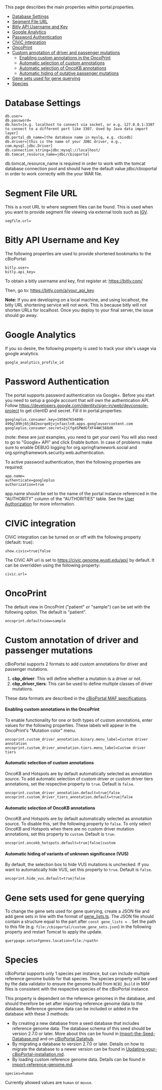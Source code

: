 This page describes the main properties within portal.properties.

- [Database Settings](#database-settings)
- [Segment File URL](#segment-file-url)
- [Bitly API Username and Key](#bitly-api-username-and-key)
- [Google Analytics](#google-analytics)
- [Password Authentication](#password-authentication)
- [CIViC integration](#civic-integration)
- [OncoPrint](#oncoprint)
- [Custom annotation of driver and passenger mutations](#custom-annotation-of-driver-and-passenger-mutations)
	- [Enabling custom annotations in the OncoPrint](#enabling-custom-annotations-in-the-oncoprint)
	- [Automatic selection of custom annotations](#automatic-selection-of-custom-annotations)
	- [Automatic selection of OncoKB annotations](#automatic-selection-of-oncokb-annotations)
	- [Automatic hiding of putative passenger mutations](#automatic-hiding-of-putative-passenger-mutations)
- [Gene sets used for gene querying](#gene-sets-used-for-gene-querying)
- [Species](#species)

# Database Settings

```
db.user=
db.password=
db.host=[e.g. localhost to connect via socket, or e.g. 127.0.0.1:3307 to connect to a different port like 3307. Used by Java data import layer]
db.portal_db_name=[the database name in myslq, e.g. cbiodb]
db.driver=[this is the name of your JDBC driver, e.g., com.mysql.jdbc.Driver]
db.connection_string=jdbc:mysql://localhost/
db.tomcat_resource_name=jdbc/cbioportal
```
db.tomcat_resource_name is required in order to work with the tomcat database connection pool and should have the default value jdbc/cbioportal in order to work correctly with the your WAR file.

# Segment File URL

This is a root URL to where segment files can be found.  This is used when you want to provide segment file viewing via external tools such as [IGV](http://www.broadinstitute.org/igv/).

```
segfile.url=
```

# Bitly API Username and Key

The following properties are used to provide shortened bookmarks to the cBioPortal:

```
bitly.user=
bitly.api_key=
```

To obtain a bitly username and key, first register at:  https://bitly.com/

Then, go to:  https://bitly.com/a/your_api_key

**Note:**  If you are developing on a local machine, and using localhost, the bitly URL shortening service will not work.  This is because bitly will not shorten URLs for localhost.  Once you deploy to your final server, the issue should go away.

# Google Analytics

If you so desire, the following property is used to track your site's usage via google analytics.
```
google_analytics_profile_id
```

# Password Authentication

The portal supports password authentication via Google+. Before you start you need to setup a google account that will own the authentication API. Follow https://developers.google.com/identity/sign-in/web/devconsole-project to get clientID and secret. Fill it in portal.properties:
```
googleplus.consumer.key=195047654890-499gl89hj65j8d2eorqe0jvjnfaxcln0.apps.googleusercontent.com 
googleplus.consumer.secret=2jCfg4SPWdGfXF44WC588dK
```
(note: these are just examples, you need to get your own) You will also need to go to "Google+ API" and click Enable button. In case of problems make sure to enable DEBUG logging for org.springframework.social and org.springframework.security.web.authentication.


To active password authentication, then the following properties are required:
```
app.name=
authenticate=googleplus
authorization=true
```
app.name should be set to the name of the portal instance referenced in the "AUTHORITY" column of the "AUTHORITIES" table.  See the [User Authorization](User-Authorization.md) for more information.

# CIViC integration

CIViC integration can be turned on or off with the following property (default: true):
```
show.civic=true|false
```
The CIViC API url is set to https://civic.genome.wustl.edu/api/ by default. It can be overridden using the following property:
```
civic.url=
```

# OncoPrint

The default view in OncoPrint ("patient" or "sample") can be set with the following option. The default is "patient".
```
oncoprint.defaultview=sample
```

# Custom annotation of driver and passenger mutations
cBioPortal supports 2 formats to add custom annotations for driver and passenger mutations. 
1. **cbp_driver**: This will define whether a mutation is a driver or not.
2. **cbp_driver_tiers**: This can be used to define multiple classes of driver mutations. 

These data formats are described in the [cBioPortal MAF specifications](File-Formats.md#extending-the-maf-format). 

#### Enabling custom annotations in the OncoPrint
To enable functionality for one or both types of custom annotations, enter values for the following properties. These labels will appear in the OncoPrint's "Mutation color" menu.
```
oncoprint.custom_driver_annotation.binary.menu_label=Custom driver annotation
oncoprint.custom_driver_annotation.tiers.menu_label=Custom driver tiers
```

#### Automatic selection of custom annotations
OncoKB and Hotspots are by default automatically selected as annotation source. To add automatic selection of custom driver or custom driver tiers annotations, set the respective property to `true`. Default is `false`.
```
oncoprint.custom_driver_annotation.default=true|false
oncoprint.custom_driver_tiers_annotation.default=true|false
```

#### Automatic selection of OncoKB annotations
OncoKB and Hotspots are by default automatically selected as annotation source. To disable this, set the following property to `false`. To only select OncoKB and Hotspots when there are no custom driver mutation annotations, set this property to `custom`. Default is `true`.
```
oncoprint.oncokb_hotspots.default=true|false|custom
``` 

#### Automatic hiding of variants of unknown significance (VUS)
By default, the selection box to hide VUS mutations is unchecked. If you want to automatically hide VUS, set this property to `true`. Default is `false`.
```
oncoprint.hide_vus.default=true|false
```

# Gene sets used for gene querying
To change the gene sets used for gene querying, create a JSON file and add gene sets in line with the format of [gene_lists.ts](https://github.com/cBioPortal/cbioportal-frontend/blob/master/src/shared/components/query/gene_lists.ts). The JSON file should contain a structure equal to the part after `const gene_lists = `. Set the path to this file (e.g. `file:/cbioportal/custom_gene_sets.json`) in the following property and restart Tomcat to apply the update.
```
querypage.setsofgenes.location=file:/<path>
```
# Species
cBioPortal supports only 1 species per instance, but can include multiple reference genome builds for that species. The species property will be used by the data validator 
to ensure the genome build from `NCBI_Build` in MAF files is consistent with the respective species of the cBioPortal instance.

This property is dependent on the reference genomes in the database, and should therefore be set after importing reference genome data to the database. Reference genome data 
can be included or added in the database with these 3 methods:
- By creating a new database from a seed database that includes reference genome data. The database schema of this seed should be version 2.7.0 or later. More about this can be found in [Import-the-Seed-Database.md](https://github.com/cBioPortal/cbioportal/blob/master/docs/Import-the-Seed-Database.md) and on [cBioPortal Datahub](https://github.com/cBioPortal/datahub/blob/master/seedDB/README.md).
- By migrating a database to version 2.7.0 or later. Details on how to migrate the database to a newer version can be found in [Updating-your-cBioPortal-installation.md](Updating-your-cBioPortal-installation.md).
- By loading custom reference genome data. Details can be found in [import-reference-genome.md](import-reference-genome.md).

```
species=human
```

Currently allowed values are `human` or `mouse`.